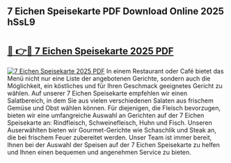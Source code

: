 ## 7 Eichen Speisekarte PDF Download Online 2025 hSsL9

# <h2><a href="http://gcbhz3w.nevu.top/?p=7+Eichen+Speisekarte">🔗 👉🔴 7 Eichen Speisekarte 2025 PDF</a></h2>

[![7 Eichen Speisekarte 2025 PDF](https://i.imgur.com/dBaPXMq.png)](http://gcbhz3w.nevu.top/?p=7+Eichen+Speisekarte)
In einem Restaurant oder Café bietet das Menü nicht nur eine Liste der angebotenen Gerichte, sondern auch die Möglichkeit, ein köstliches und für Ihren Geschmack geeignetes Gericht zu wählen. Auf unserer 7 Eichen Speisekarte empfehlen wir einen Salatbereich, in dem Sie aus vielen verschiedenen Salaten aus frischem Gemüse und Obst wählen können. Für diejenigen, die Fleisch bevorzugen, bieten wir eine umfangreiche Auswahl an Gerichten auf der 7 Eichen Speisekarte an: Rindfleisch, Schweinefleisch, Huhn und Fisch. Unseren Auserwählten bieten wir Gourmet-Gerichte wie Schaschlik und Steak an, die bei frischem Feuer zubereitet werden. Unser Team ist immer bereit, Ihnen bei der Auswahl der Speisen auf der 7 Eichen Speisekarte zu helfen und Ihnen einen bequemen und angenehmen Service zu bieten.

